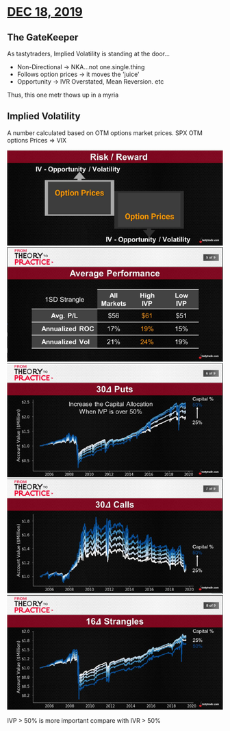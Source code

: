 # [DEC 18, 2019](https://www.tastytrade.com/tt/shows/from-theory-to-practice/episodes/portfolio-tactics-building-blocks-implied-volatility-part-one-12-18-2019)

## The GateKeeper
As tastytraders, Implied Volatility is standing at the door...
 * Non-Directional -> NKA...not one.single.thing
 * Follows option prices -> it moves the 'juice'
 * Opportunity -> IVR Overstated, Mean Reversion. etc

Thus, this one metr thows up in a myria

## Implied Volatility
 A number calculated based on OTM options market prices. SPX OTM options Prices => VIX

  ![alt text](./img/09.1.png "spy")
  ![alt text](./img/09.2.png "spy")
  ![alt text](./img/09.3.png "spy")
  ![alt text](./img/09.4.png "spy")
  ![alt text](./img/09.5.png "spy")

IVP > 50% is more important compare with IVR > 50%